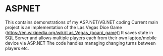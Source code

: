# ASPNET
This contains demonstrations of my ASP.NET/VB.NET coding
Current main project is an implementation of the Las Vegas Dice Game (https://en.wikipedia.org/wiki/Las_Vegas_(board_game))
It saves state in SQL Server and allows multiple players each from their own laptop/mobile device via ASP.NET
The code handles managing changing turns between players etc.
